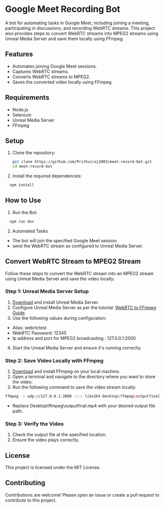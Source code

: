 # Google Meet Recording Bot

A bot for automating tasks in Google Meet, including joining a meeting, participating in discussions, and recording WebRTC streams. This project also provides steps to convert WebRTC streams into MPEG2 streams using Unreal Media Server and save them locally using FFmpeg.

## Features

- Automates joining Google Meet sessions.
- Captures WebRTC streams.
- Converts WebRTC streams to MPEG2.
- Saves the converted video locally using FFmpeg.

## Requirements

- Node.js
- Selenium 
- Unreal Media Server
- FFmpeg

## Setup

1. Clone the repository:
   ```bash
   git clone https://github.com/Prithviraj2003/meet-record-bot.git
   cd meet-record-bot
    ``` 
2. Install the required dependencies:

```bash
  npm install
```
## How to Use

1. Run the Bot:

```bash
  npm run dev
```
2. Automated Tasks
- The bot will join the specified Google Meet session.
- send the WebRTC stream as configured to Unreal  Media Server.

## Convert WebRTC Stream to MPEG2 Stream

Follow these steps to convert the WebRTC stream into an MPEG2 stream using Unreal Media Server and save the video locally:

### Step 1: Unreal Media Server Setup
1. [Download](http://umediaserver.net/umediaserver/download.html) and install Unreal Media Server.
2. Configure Unreal Media Server as per the tutorial:
[WebRTC to FFmpeg Guide](http://umediaserver.net/umediaserver/webrtctoffmpeg.htm).
3. Use the following values during configuration:
- Alias: webrtctest
- WebRTC Password: 12345
- Ip address and port for MPEG2 broadcasting : 127.0.0.1:2000
4. Start the Unreal Media Server and ensure it's running correctly.

### Step 2: Save Video Locally with FFmpeg
1. [Download](https://www.ffmpeg.org/download.html) and install FFmpeg on your local machine.
2. Open a terminal and navigate to the directory where you want to store the video.
3. Run the following command to save the video stream locally:
```bash
ffmpeg -i udp://127.0.0.1:2000 -c:v libx264 Desktop\ffmpeg\outputfinal.mp4
```
- Replace Desktop\ffmpeg\outputfinal.mp4 with your desired output file path.

### Step 3: Verify the Video
1. Check the output file at the specified location.
2. Ensure the video plays correctly.

## License
This project is licensed under the MIT License.

## Contributing
Contributions are welcome! Please open an issue or create a pull request to contribute to this project.